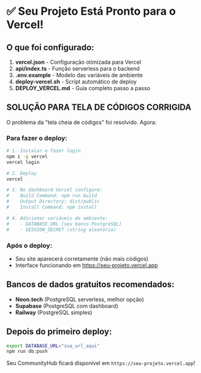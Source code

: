 # ✅ Seu Projeto Está Pronto para o Vercel!

## O que foi configurado:

1. **vercel.json** - Configuração otimizada para Vercel
2. **api/index.ts** - Função serverless para o backend
3. **.env.example** - Modelo das variáveis de ambiente
4. **deploy-vercel.sh** - Script automático de deploy
5. **DEPLOY_VERCEL.md** - Guia completo passo a passo

## SOLUÇÃO PARA TELA DE CÓDIGOS CORRIGIDA

O problema da "tela cheia de códigos" foi resolvido. Agora:

### Para fazer o deploy:

```bash
# 1. Instalar e fazer login
npm i -g vercel
vercel login

# 2. Deploy
vercel

# 3. No dashboard Vercel configure:
#    Build Command: npm run build
#    Output Directory: dist/public
#    Install Command: npm install

# 4. Adicionar variáveis de ambiente:
#    - DATABASE_URL (seu banco PostgreSQL)
#    - SESSION_SECRET (string aleatória)
```

### Após o deploy:
- Seu site aparecerá corretamente (não mais códigos)
- Interface funcionando em https://seu-projeto.vercel.app

## Bancos de dados gratuitos recomendados:
- **Neon.tech** (PostgreSQL serverless, melhor opção)
- **Supabase** (PostgreSQL com dashboard)
- **Railway** (PostgreSQL simples)

## Depois do primeiro deploy:
```bash
export DATABASE_URL="sua_url_aqui"
npm run db:push
```

Seu CommunityHub ficará disponível em `https://seu-projeto.vercel.app`!